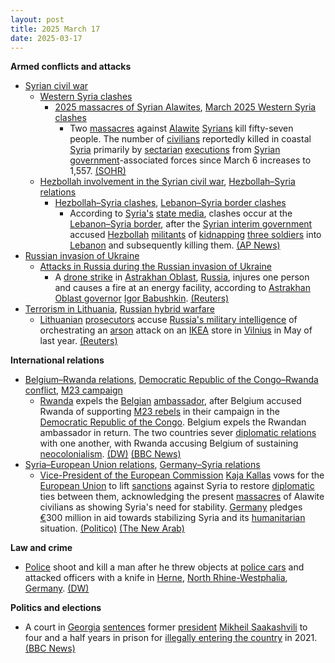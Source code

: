 ```yaml
---
layout: post
title: 2025 March 17
date: 2025-03-17
---
```



**Armed conflicts and attacks**

* [Syrian civil war](https://en.wikipedia.org/wiki/Syrian_civil_war "Syrian civil war")
  + [Western Syria clashes](https://en.wikipedia.org/wiki/Western_Syria_clashes_%28December_2024%E2%80%93present%29 "Western Syria clashes (December 2024–present)")
    - [2025 massacres of Syrian Alawites](https://en.wikipedia.org/wiki/2025_massacres_of_Syrian_Alawites "2025 massacres of Syrian Alawites"), [March 2025 Western Syria clashes](https://en.wikipedia.org/wiki/March_2025_Western_Syria_clashes "March 2025 Western Syria clashes")
      * Two [massacres](https://en.wikipedia.org/wiki/Massacre "Massacre") against [Alawite](https://en.wikipedia.org/wiki/Alawites "Alawites") [Syrians](https://en.wikipedia.org/wiki/Syrians "Syrians") kill fifty-seven people. The number of [civilians](https://en.wikipedia.org/wiki/Civilian "Civilian") reportedly killed in coastal [Syria](https://en.wikipedia.org/wiki/Syria "Syria") primarily by [sectarian](https://en.wikipedia.org/wiki/Sectarianism_and_minorities_in_the_Syrian_civil_war "Sectarianism and minorities in the Syrian civil war") [executions](https://en.wikipedia.org/wiki/Extrajudicial_killing "Extrajudicial killing") from [Syrian government](https://en.wikipedia.org/wiki/Syrian_transitional_government "Syrian transitional government")-associated forces since March 6 increases to 1,557. [(SOHR)](https://www.syriahr.com/en/357944/)
  + [Hezbollah involvement in the Syrian civil war](https://en.wikipedia.org/wiki/Hezbollah_involvement_in_the_Syrian_civil_war "Hezbollah involvement in the Syrian civil war"), [Hezbollah–Syria relations](https://en.wikipedia.org/wiki/Hezbollah%E2%80%93Syria_relations "Hezbollah–Syria relations")
    - [Hezbollah–Syria clashes](https://en.wikipedia.org/wiki/Hezbollah%E2%80%93Syria_clashes_%282024%E2%80%93present%29 "Hezbollah–Syria clashes (2024–present)"), [Lebanon–Syria border clashes](https://en.wikipedia.org/wiki/Lebanon%E2%80%93Syria_border_clashes_%28March_2025%E2%80%93present%29 "Lebanon–Syria border clashes (March 2025–present)")
      * According to [Syria's](https://en.wikipedia.org/wiki/Government_of_Syria "Government of Syria") [state media](https://en.wikipedia.org/wiki/Syrian_Arab_News_Agency "Syrian Arab News Agency"), clashes occur at the [Lebanon–Syria border](https://en.wikipedia.org/wiki/Lebanon%E2%80%93Syria_border "Lebanon–Syria border"), after the [Syrian interim government](https://en.wikipedia.org/wiki/Syrian_Government "Syrian Government") accused [Hezbollah](https://en.wikipedia.org/wiki/Hezbollah "Hezbollah") [militants](https://en.wikipedia.org/wiki/Militant "Militant") of [kidnapping](https://en.wikipedia.org/wiki/Kidnapping "Kidnapping") [three soldiers](https://en.wikipedia.org/wiki/Syrian_Armed_Forces "Syrian Armed Forces") into [Lebanon](https://en.wikipedia.org/wiki/Lebanon "Lebanon") and subsequently killing them. [(AP News)](https://apnews.com/article/lebanon-syria-army-border-hezbollah-hts-beb2bb44fabc186ab67e661a26b47e3b)
* [Russian invasion of Ukraine](https://en.wikipedia.org/wiki/Russian_invasion_of_Ukraine "Russian invasion of Ukraine")
  + [Attacks in Russia during the Russian invasion of Ukraine](https://en.wikipedia.org/wiki/Attacks_in_Russia_during_the_Russian_invasion_of_Ukraine "Attacks in Russia during the Russian invasion of Ukraine")
    - A [drone strike](https://en.wikipedia.org/wiki/Drone_strike "Drone strike") in [Astrakhan Oblast](https://en.wikipedia.org/wiki/Astrakhan_Oblast "Astrakhan Oblast"), [Russia](https://en.wikipedia.org/wiki/Russia "Russia"), injures one person and causes a fire at an energy facility, according to [Astrakhan Oblast governor](https://en.wikipedia.org/wiki/Governor_of_Astrakhan_Oblast "Governor of Astrakhan Oblast") [Igor Babushkin](https://en.wikipedia.org/wiki/Igor_Babushkin "Igor Babushkin"). [(Reuters)](https://www.reuters.com/world/europe/ukrainian-attack-energy-facilities-sparks-fire-russias-astrakhan-regional-2025-03-17/)
* [Terrorism in Lithuania](https://en.wikipedia.org/wiki/Terrorism_in_Lithuania "Terrorism in Lithuania"), [Russian hybrid warfare](https://en.wikipedia.org/wiki/Russian_hybrid_warfare "Russian hybrid warfare")
  + [Lithuanian](https://en.wikipedia.org/wiki/Government_of_Lithuania "Government of Lithuania") [prosecutors](https://en.wikipedia.org/wiki/Prosecutor "Prosecutor") accuse [Russia's military intelligence](https://en.wikipedia.org/wiki/GRU_%28Russian_Federation%29 "GRU (Russian Federation)") of orchestrating an [arson](https://en.wikipedia.org/wiki/Arson "Arson") attack on an [IKEA](https://en.wikipedia.org/wiki/IKEA "IKEA") store in [Vilnius](https://en.wikipedia.org/wiki/Vilnius "Vilnius") in May of last year. [(Reuters)](https://www.reuters.com/world/europe/lithuania-says-russian-military-intelligence-was-behind-ikea-arson-last-year-2025-03-17/)

**International relations**

* [Belgium–Rwanda relations](https://en.wikipedia.org/wiki/Belgium%E2%80%93Rwanda_relations "Belgium–Rwanda relations"), [Democratic Republic of the Congo–Rwanda conflict](https://en.wikipedia.org/wiki/Democratic_Republic_of_the_Congo%E2%80%93Rwanda_conflict "Democratic Republic of the Congo–Rwanda conflict"), [M23 campaign](https://en.wikipedia.org/wiki/M23_campaign_%282022%E2%80%93present%29 "M23 campaign (2022–present)")
  + [Rwanda](https://en.wikipedia.org/wiki/Rwanda "Rwanda") expels the [Belgian](https://en.wikipedia.org/wiki/Government_of_Belgium "Government of Belgium") [ambassador](https://en.wikipedia.org/wiki/Ambassador "Ambassador"), after Belgium accused Rwanda of supporting [M23 rebels](https://en.wikipedia.org/wiki/March_23_Movement "March 23 Movement") in their campaign in the [Democratic Republic of the Congo](https://en.wikipedia.org/wiki/Democratic_Republic_of_the_Congo "Democratic Republic of the Congo"). Belgium expels the Rwandan ambassador in return. The two countries sever [diplomatic relations](https://en.wikipedia.org/wiki/Diplomatic_relations "Diplomatic relations") with one another, with Rwanda accusing Belgium of sustaining [neocolonialism](https://en.wikipedia.org/wiki/Neocolonialism "Neocolonialism"). [(DW)](https://www.dw.com/en/belgium-rwanda-expel-diplomats-over-dr-congo-conflict/a-71944830) [(BBC News)](https://www.bbc.com/news/articles/cx2r9709v8no)
* [Syria–European Union relations](https://en.wikipedia.org/wiki/Syria%E2%80%93European_Union_relations "Syria–European Union relations"), [Germany–Syria relations](https://en.wikipedia.org/wiki/Germany%E2%80%93Syria_relations "Germany–Syria relations")
  + [Vice-President of the European Commission](https://en.wikipedia.org/wiki/Vice-President_of_the_European_Commission "Vice-President of the European Commission") [Kaja Kallas](https://en.wikipedia.org/wiki/Kaja_Kallas "Kaja Kallas") vows for the [European Union](https://en.wikipedia.org/wiki/European_Union "European Union") to lift [sanctions](https://en.wikipedia.org/wiki/International_sanctions "International sanctions") against Syria to restore [diplomatic](https://en.wikipedia.org/wiki/Diplomat "Diplomat") ties between them, acknowledging the present [massacres](https://en.wikipedia.org/wiki/2025_massacres_of_Syrian_Alawites "2025 massacres of Syrian Alawites") of Alawite civilians as showing Syria's need for stability. [Germany](https://en.wikipedia.org/wiki/Germany "Germany") pledges [€](https://en.wikipedia.org/wiki/%E2%82%AC "€")300 million in aid towards stabilizing Syria and its [humanitarian](https://en.wikipedia.org/wiki/Humanitarian "Humanitarian") situation. [(Politico)](https://www.politico.eu/article/eu-doubles-down-on-syria-aid-despite-outbreak-of-violence/) [(The New Arab)](https://www.newarab.com/news/germany-pledges-funds-syria-amid-eu-aid-conference)

**Law and crime**

* [Police](https://en.wikipedia.org/wiki/Law_enforcement_in_Germany "Law enforcement in Germany") shoot and kill a man after he threw objects at [police cars](https://en.wikipedia.org/wiki/Police_car "Police car") and attacked officers with a knife in [Herne](https://en.wikipedia.org/wiki/Herne%2C_North_Rhine-Westphalia "Herne, North Rhine-Westphalia"), [North Rhine-Westphalia](https://en.wikipedia.org/wiki/North_Rhine-Westphalia "North Rhine-Westphalia"), [Germany](https://en.wikipedia.org/wiki/Germany "Germany"). [(DW)](https://www.dw.com/en/german-police-fatally-shoot-suspect-after-knife-attack/a-71943279)

**Politics and elections**

* A court in  [Georgia](https://en.wikipedia.org/wiki/Georgia_%28country%29 "Georgia (country)") [sentences](https://en.wikipedia.org/wiki/Sentence_%28law%29 "Sentence (law)") former [president](https://en.wikipedia.org/wiki/President_of_Georgia "President of Georgia") [Mikheil Saakashvili](https://en.wikipedia.org/wiki/Mikheil_Saakashvili "Mikheil Saakashvili") to four and a half years in prison for [illegally entering the country](https://en.wikipedia.org/wiki/Illegal_entry "Illegal entry") in 2021. [(BBC News)](https://www.bbc.com/news/articles/cn0jwnykl10o)
